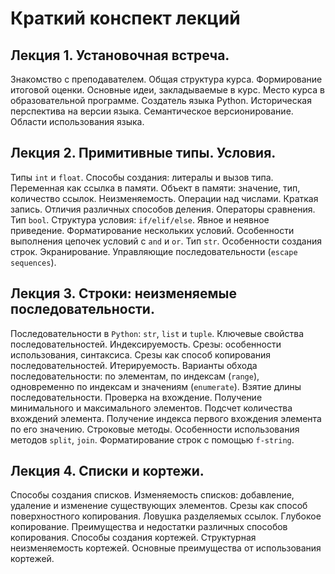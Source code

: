 # Краткий конспект лекций

## Лекция 1. Установочная встреча.

Знакомство с преподавателем. Общая структура курса. Формирование итоговой оценки. 
Основные идеи, закладываемые в курс. Место курса в образовательной программе. Создатель языка 
Python. Историческая перспектива на версии языка. Семантическое версионирование.
Области использования языка.

## Лекция 2. Примитивные типы. Условия.

Типы `int` и `float`. Способы создания: литералы и вызов типа. Переменная как ссылка в памяти.
Объект в памяти: значение, тип, количество ссылок. Неизменяемость. Операции над числами. Краткая 
запись. Отличия различных способов деления. Операторы сравнения. Тип `bool`. Структура условия:
`if/elif/else`. Явное и неявное приведение. Форматирование нескольких условий. Особенности
выполнения цепочек условий с `and` и `or`. Тип `str`. Особенности создания строк. Экранирование. 
Управляющие последовательности (`escape sequences`).

## Лекция 3. Строки: неизменяемые последовательности.

Последовательности в `Python`: `str`, `list` и `tuple`. Ключевые свойства последовательностей. Индексируемость.
Срезы: особенности использования, синтаксиса. Срезы как способ копирования последовательностей. Итерируемость.
Варианты обхода последовательности: по элементам, по индексам (`range`), одновременно по индексам и значениям
(`enumerate`). Взятие длины последовательности. Проверка на вхождение. Получение минимального и максимального 
элементов. Подсчет количества вхождений элемента. Получение индекса первого вхождения элемента по его значению.
Строковые методы. Особенности использования методов `split`, `join`. Форматирование строк с помощью `f-string`.

## Лекция 4. Списки и кортежи.

Способы создания списков. Изменяемость списков: добавление, удаление и изменение существующих элементов. 
Срезы как способ поверхностного копирования. Ловушка разделяемых ссылок. Глубокое копирование. Преимущества и 
недостатки различных способов копирования. Способы создания кортежей. Структурная неизменяемость кортежей.
Основные преимущества от использования кортежей.
